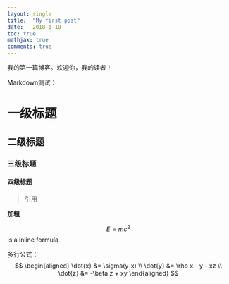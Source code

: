 ```yaml
---
layout: single
title:  "My first post"
date:   2018-1-18
toc: true
mathjax: true
comments: true
---
```


我的第一篇博客。欢迎你，我的读者！

Markdown测试：
# 一级标题
## 二级标题
###  三级标题
#### 四级标题

> 引用

**加粗**

$$E=mc^2$$ is a inline formula

多行公式：
$$ 
\begin{aligned} \dot{x} &= \sigma(y-x) \\ 
\dot{y} &= \rho x - y - xz \\ 
\dot{z} &= -\beta z + xy \end{aligned} 
$$